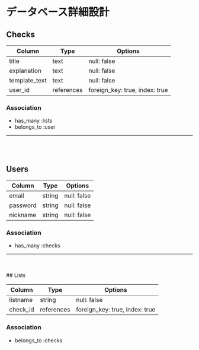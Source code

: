 # データベース詳細設計

## Checks

|Column|Type|Options|
|------|----|-------|
|title|text|null: false|
|explanation|text|null: false|
|template_text|text|null: false|
|user_id|references|foreign_key: true, index: true|

### Association
- has_many :lists
- belongs_to :user

---
<br>
<br>


## Users

|Column|Type|Options|
|------|----|-------|
|email|string|null: false|
|password|string|null: false|
|nickname|string|null: false|

### Association
- has_many :checks

---
<br>
<br>
## Lists

|Column|Type|Options|
|------|----|-------|
|listname|string|null: false|
|check_id|references|foreign_key: true, index: true|

### Association
- belongs_to :checks